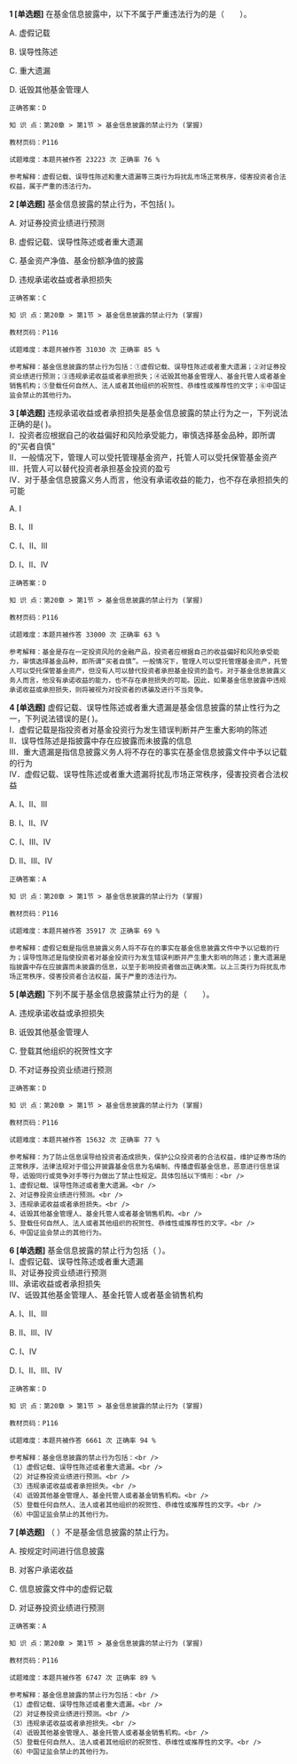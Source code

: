 **1 [单选题]** 在基金信息披露中，以下不属于严重违法行为的是（&emsp;&emsp;）。

A. 虚假记载

B. 误导性陈述

C. 重大遗漏

D. 诋毁其他基金管理人

```
正确答案：D

知 识 点：第20章 > 第1节 > 基金信息披露的禁止行为 (掌握)

教材页码：P116

试题难度：本题共被作答 23223 次 正确率 76 %

参考解释：虚假记载、误导性陈述和重大遗漏等三类行为将扰乱市场正常秩序，侵害投资者合法权益，属于严重的违法行为。
```


**2 [单选题]** 基金信息披露的禁止行为，不包括(       )。 

A. 对证券投资业绩进行预测

B. 虚假记载、误导性陈述或者重大遗漏

C. 基金资产净值、基金份额净值的披露

D. 违规承诺收益或者承担损失

```
正确答案：C

知 识 点：第20章 > 第1节 > 基金信息披露的禁止行为 (掌握)

教材页码：P116

试题难度：本题共被作答 31030 次 正确率 85 %

参考解释：基金信息披露的禁止行为包括：①虚假记载、误导性陈述或者重大遗漏；②对证券投资业绩进行预测；③违规承诺收益或者承担损失；④诋毁其他基金管理人、基金托管人或者基金销售机构；⑤登载任何自然人、法人或者其他组织的祝贺性、恭维性或推荐性的文字；⑥中国证监会禁止的其他行为。
```


**3 [单选题]** 违规承诺收益或者承担损失是基金信息披露的禁止行为之一，下列说法正确的是(       )。<br />
Ⅰ．投资者应根据自己的收益偏好和风险承受能力，审慎选择基金品种，即所谓的“买者自慎”<br />
Ⅱ．一般情况下，管理人可以受托管理基金资产，托管人可以受托保管基金资产<br />
Ⅲ．托管人可以替代投资者承担基金投资的盈亏<br />
Ⅳ．对于基金信息披露义务人而言，他没有承诺收益的能力，也不存在承担损失的可能

A. Ⅰ

B. Ⅰ、Ⅱ

C. Ⅰ、Ⅱ、Ⅲ

D. Ⅰ、Ⅱ、Ⅳ

```
正确答案：D

知 识 点：第20章 > 第1节 > 基金信息披露的禁止行为 (掌握)

教材页码：P116

试题难度：本题共被作答 33000 次 正确率 63 %

参考解释：基金是存在一定投资风险的金融产品，投资者应根据自己的收益偏好和风险承受能力，审慎选择基金品种，即所谓“买者自慎”。一般情况下，管理人可以受托管理基金资产，托管人可以受托保管基金资产，但没有人可以替代投资者承担基金投资的盈亏。对于基金信息披露义务人而言，他没有承诺收益的能力，也不存在承担损失的可能。因此，如果基金信息披露中违规承诺收益或承担损失，则将被视为对投资者的诱骗及进行不当竞争。
```


**4 [单选题]** 虚假记载、误导性陈述或者重大遗漏是基金信息披露的禁止性行为之一，下列说法错误的是(        )。<br />
Ⅰ．虚假记载是指投资者对基金投资行为发生错误判断并产生重大影响的陈述<br />
Ⅱ．误导性陈述是指披露中存在应披露而未披露的信息<br />
Ⅲ．重大遗漏是指信息披露义务人将不存在的事实在基金信息披露文件中予以记载的行为<br />
Ⅳ．虚假记载、误导性陈述或者重大遗漏将扰乱市场正常秩序，侵害投资者合法权益

A. Ⅰ、Ⅱ、Ⅲ

B. Ⅰ、Ⅱ、Ⅳ

C. Ⅰ、Ⅲ、Ⅳ

D. Ⅱ、Ⅲ、Ⅳ

```
正确答案：A

知 识 点：第20章 > 第1节 > 基金信息披露的禁止行为 (掌握)

教材页码：P116

试题难度：本题共被作答 35917 次 正确率 69 %

参考解释：虚假记载是指信息披露义务人将不存在的事实在基金信息披露文件中予以记载的行为；误导性陈述是指使投资者对基金投资行为发生错误判断并产生重大影响的陈述；重大遗漏是指披露中存在应披露而未披露的信息，以至于影响投资者做出正确决策。以上三类行为将扰乱市场正常秩序，侵害投资者合法权益，属于严重的违法行为。
```


**5 [单选题]** 下列不属于基金信息披露禁止行为的是（&emsp;&emsp;）。

A. 违规承诺收益或承担损失

B. 诋毁其他基金管理人

C. 登载其他组织的祝贺性文字

D. 不对证券投资业绩进行预测

```
正确答案：D

知 识 点：第20章 > 第1节 > 基金信息披露的禁止行为 (掌握)

教材页码：P116

试题难度：本题共被作答 15632 次 正确率 77 %

参考解释：为了防止信息误导给投资者造成损失，保护公众投资者的合法权益，维护证券市场的正常秩序，法律法规对于借公开披露基金信息为名编制、传播虚假基金信息，恶意进行信息误导，诋毁同行或竞争对手等行为做出了禁止性规定。具体包括以下情形：<br />
1、虚假记载、误导性陈述或者重大遗漏。<br />
2、对证券投资业绩进行预测。<br />
3、违规承诺收益或者承担损失。<br />
4、诋毁其他基金管理人、基金托管人或者基金销售机构。<br />
5、登载任何自然人、法人或者其他组织的祝贺性、恭维性或推荐性的文字。<br />
6、中国证监会禁止的其他行为。
```


**6 [单选题]** 基金信息披露的禁止行为包括（        ）。<br />
Ⅰ、虚假记载、误导性陈述或者重大遗漏<br />
Ⅱ、对证券投资业绩进行预测<br />
Ⅲ、承诺收益或者承担损失<br />
Ⅳ、诋毁其他基金管理人、基金托管人或者基金销售机构

A. Ⅰ、Ⅱ、Ⅲ

B. Ⅱ、Ⅲ、Ⅳ

C. Ⅰ、Ⅳ

D. Ⅰ、Ⅱ、Ⅲ、Ⅳ

```
正确答案：D

知 识 点：第20章 > 第1节 > 基金信息披露的禁止行为 (掌握)

教材页码：P116

试题难度：本题共被作答 6661 次 正确率 94 %

参考解释：基金信息披露的禁止行为包括：<br />
（1）虚假记载、误导性陈述或者重大遗漏。<br />
（2）对证券投资业绩进行预测。<br />
（3）违规承诺收益或者承担损失。<br />
（4）诋毁其他基金管理人、基金托管人或者基金销售机构。<br />
（5）登载任何自然人、法人或者其他组织的祝贺性、恭维性或推荐性的文字。<br />
（6）中国证监会禁止的其他行为。
```


**7 [单选题]** （       ）不是基金信息披露的禁止行为。

A. 按规定时间进行信息披露&nbsp;

B. 对客户承诺收益

C. 信息披露文件中的虚假记载

D. 对证券投资业绩进行预测

```
正确答案：A

知 识 点：第20章 > 第1节 > 基金信息披露的禁止行为 (掌握)

教材页码：P116

试题难度：本题共被作答 6747 次 正确率 89 %

参考解释：基金信息披露的禁止行为包括：<br />
（1）虚假记载、误导性陈述或者重大遗漏。<br />
（2）对证券投资业绩进行预测。<br />
（3）违规承诺收益或者承担损失。<br />
（4）诋毁其他基金管理人、基金托管人或者基金销售机构。<br />
（5）登载任何自然人、法人或者其他组织的祝贺性、恭维性或推荐性的文字。<br />
（6）中国证监会禁止的其他行为。
```

